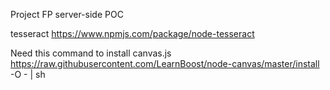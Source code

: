Project FP server-side POC

tesseract
https://www.npmjs.com/package/node-tesseract

Need this command to install canvas.js
https://raw.githubusercontent.com/LearnBoost/node-canvas/master/install -O - | sh

